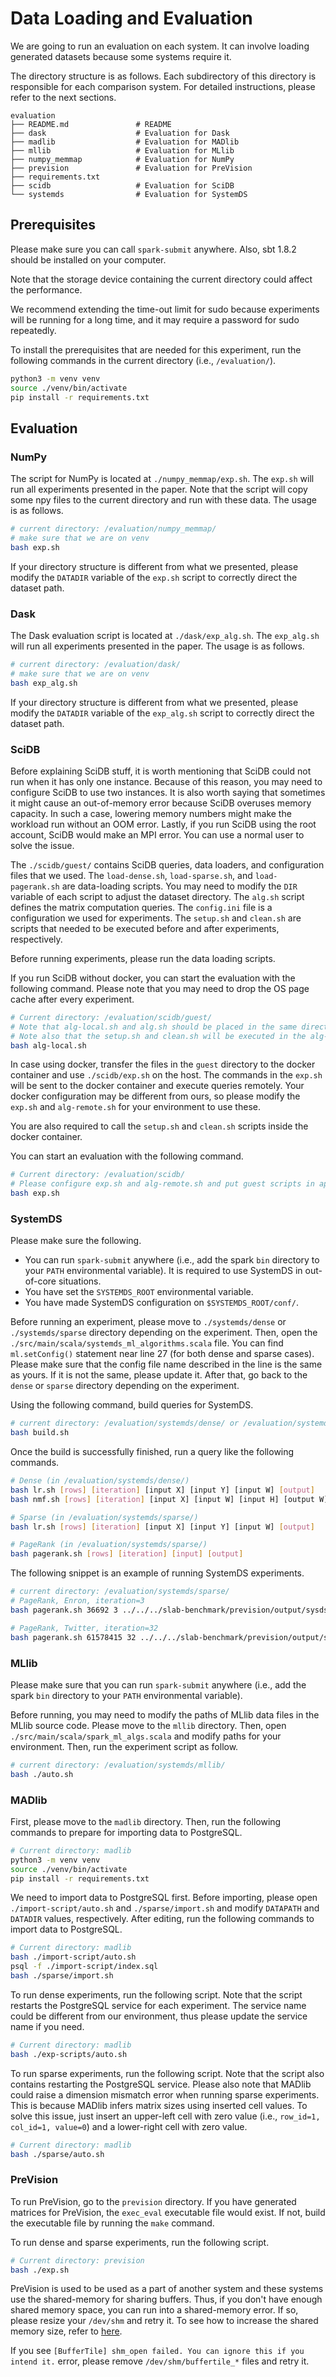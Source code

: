 # Data Loading and Evaluation

We are going to run an evaluation on each system.
It can involve loading generated datasets because some systems require it.

The directory structure is as follows.
Each subdirectory of this directory is responsible for each comparison system.
For detailed instructions, please refer to the next sections.

```
evaluation
├── README.md               # README
├── dask                    # Evaluation for Dask
├── madlib                  # Evaluation for MADlib
├── mllib                   # Evaluation for MLlib
├── numpy_memmap            # Evaluation for NumPy
├── prevision               # Evaluation for PreVision
├── requirements.txt        
├── scidb                   # Evaluation for SciDB
└── systemds                # Evaluation for SystemDS
```

## Prerequisites

Please make sure you can call `spark-submit` anywhere.
Also, sbt 1.8.2 should be installed on your computer.

Note that the storage device containing the current directory could affect the performance.

We recommend extending the time-out limit for sudo because experiments will be running for a long time, and it may require a password for sudo repeatedly.

To install the prerequisites that are needed for this experiment, run the following commands in the current directory (i.e., `/evaluation/`).

```bash
python3 -m venv venv
source ./venv/bin/activate
pip install -r requirements.txt
```

## Evaluation

### NumPy

The script for NumPy is located at `./numpy_memmap/exp.sh`.
The `exp.sh` will run all experiments presented in the paper.
Note that the script will copy some npy files to the current directory and run with these data.
The usage is as follows.

```bash
# current directory: /evaluation/numpy_memmap/
# make sure that we are on venv
bash exp.sh
```

If your directory structure is different from what we presented, please modify the `DATADIR` variable of the `exp.sh` script to correctly direct the dataset path.

### Dask

The Dask evaluation script is located at `./dask/exp_alg.sh`.
The `exp_alg.sh` will run all experiments presented in the paper.
The usage is as follows.

```bash
# current directory: /evaluation/dask/
# make sure that we are on venv
bash exp_alg.sh
```

If your directory structure is different from what we presented, please modify the `DATADIR` variable of the `exp_alg.sh` script to correctly direct the dataset path.

### SciDB

Before explaining SciDB stuff, it is worth mentioning that SciDB could not run when it has only one instance. 
Because of this reason, you may need to configure SciDB to use two instances.
It is also worth saying that sometimes it might cause an out-of-memory error because SciDB overuses memory capacity.
In such a case, lowering memory numbers might make the workload run without an OOM error.
Lastly, if you run SciDB using the root account, SciDB would make an MPI error. 
You can use a normal user to solve the issue.

The `./scidb/guest/` contains SciDB queries, data loaders, and configuration files that we used.
The `load-dense.sh`, `load-sparse.sh`, and `load-pagerank.sh` are data-loading scripts.
You may need to modify the `DIR` variable of each script to adjust the dataset directory.
The `alg.sh` script defines the matrix computation queries.
The `config.ini` file is a configuration we used for experiments.
The `setup.sh` and `clean.sh` are scripts that needed to be executed before and after experiments, respectively.

Before running experiments, please run the data loading scripts.

If you run SciDB without docker, you can start the evaluation with the following command.
Please note that you may need to drop the OS page cache after every experiment.

```bash
# Current directory: /evaluation/scidb/guest/
# Note that alg-local.sh and alg.sh should be placed in the same directory.
# Note also that the setup.sh and clean.sh will be executed in the alg-local.sh script.
bash alg-local.sh
```

In case using docker, transfer the files in the `guest` directory to the docker container and use `./scidb/exp.sh` on the host.
The commands in the `exp.sh` will be sent to the docker container and execute queries remotely.
Your docker configuration may be different from ours, so please modify the `exp.sh` and `alg-remote.sh` for your environment to use these.

You are also required to call the `setup.sh` and `clean.sh` scripts inside the docker container.

You can start an evaluation with the following command.

```bash
# Current directory: /evaluation/scidb/
# Please configure exp.sh and alg-remote.sh and put guest scripts in appropriate directories.
bash exp.sh
```

### SystemDS

Please make sure the following.
- You can run `spark-submit` anywhere (i.e., add the spark `bin` directory to your `PATH` environmental variable). It is required to use SystemDS in out-of-core situations.
- You have set the `SYSTEMDS_ROOT` environmental variable.
- You have made SystemDS configuration on `$SYSTEMDS_ROOT/conf/`.


Before running an experiment, please move to `./systemds/dense` or `./systemds/sparse` directory depending on the experiment.
Then, open the `./src/main/scala/systemds_ml_algorithms.scala` file.
You can find `ml.setConfig()` statement near line 27 (for both dense and sparse cases).
Please make sure that the config file name described in the line is the same as yours.
If it is not the same, please update it.
After that, go back to the `dense` or `sparse` directory depending on the experiment.

Using the following command, build queries for SystemDS.

```bash
# current directory: /evaluation/systemds/dense/ or /evaluation/systemds/sparse/
bash build.sh
```

Once the build is successfully finished, run a query like the following commands.

```bash
# Dense (in /evaluation/systemds/dense/)
bash lr.sh [rows] [iteration] [input X] [input Y] [input W] [output]
bash nmf.sh [rows] [iteration] [input X] [input W] [input H] [output W] [output H]

# Sparse (in /evaluation/systemds/sparse/)
bash lr.sh [rows] [iteration] [input X] [input Y] [input W] [output]

# PageRank (in /evaluation/systemds/sparse/)
bash pagerank.sh [rows] [iteration] [input] [output]
```

The following snippet is an example of running SystemDS experiments.

```bash
# current directory: /evaluation/systemds/sparse/
# PageRank, Enron, iteration=3
bash pagerank.sh 36692 3 ../../../slab-benchmark/prevision/output/sysds/enron output

# PageRank, Twitter, iteration=32
bash pagerank.sh 61578415 32 ../../../slab-benchmark/prevision/output/sysds/twitter output
```

### MLlib

Please make sure that you can run `spark-submit` anywhere (i.e., add the spark `bin` directory to your `PATH` environmental variable).

Before running, you may need to modify the paths of MLlib data files in the MLlib source code.
Please move to the `mllib` directory.
Then, open `./src/main/scala/spark_ml_algs.scala` and modify paths for your environment.
Then, run the experiment script as follow.

```bash
# current directory: /evaluation/systemds/mllib/
bash ./auto.sh
```

### MADlib

First, please move to the `madlib` directory.
Then, run the following commands to prepare for importing data to PostgreSQL.

```bash
# Current directory: madlib
python3 -m venv venv
source ./venv/bin/activate
pip install -r requirements.txt
```

We need to import data to PostgreSQL first.
Before importing, please open `./import-script/auto.sh` and `./sparse/import.sh` and modify `DATAPATH` and `DATADIR` values, respectively.
After editing, run the following commands to import data to PostgreSQL.

```bash
# Current directory: madlib
bash ./import-script/auto.sh
psql -f ./import-script/index.sql
bash ./sparse/import.sh
```

To run dense experiments, run the following script.
Note that the script restarts the PostgreSQL service for each experiment.
The service name could be different from our environment, thus please update the service name if you need.

```bash
# Current directory: madlib
bash ./exp-scripts/auto.sh
```

To run sparse experiments, run the following script.
Note that the script also contains restarting the PostgreSQL service.
Please also note that MADlib could raise a dimension mismatch error when running sparse experiments.
This is because MADlib infers matrix sizes using inserted cell values.
To solve this issue, just insert an upper-left cell with zero value (i.e., `row_id=1, col_id=1, value=0`) and a lower-right cell with zero value.

```bash
# Current directory: madlib
bash ./sparse/auto.sh
```

### PreVision

To run PreVision, go to the `prevision` directory.
If you have generated matrices for PreVision, the `exec_eval` executable file would exist.
If not, build the executable file by running the `make` command.

To run dense and sparse experiments, run the following script.

```bash
# Current directory: prevision
bash ./exp.sh
```

PreVision is used to be used as a part of another system and these systems use the shared-memory for sharing buffers.
Thus, if you don't have enough shared memory space, you can run into a shared-memory error.
If so, please resize your `/dev/shm` and retry it.
To see how to increase the shared memory size, refer to [here](https://stackoverflow.com/a/58804023).

If you see `[BufferTile] shm_open failed. You can ignore this if you intend it.` error, please remove `/dev/shm/buffertile_*` files and retry it.